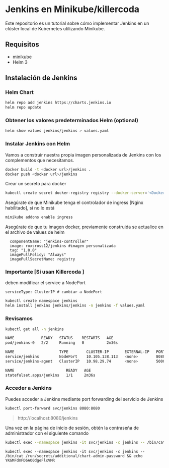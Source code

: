# Jenkins en Minikube/killercoda

Este repositorio es un tutorial sobre cómo implementar Jenkins en un clúster local de Kubernetes utilizando Minikube.

## Requisitos
- minikube
- Helm 3

## Instalación de Jenkins


### Helm Chart

```sh
helm repo add jenkins https://charts.jenkins.io
helm repo update
```

### Obtener los valores predeterminados Helm (optional)

```sh
helm show values jenkins/jenkins > values.yaml
```

### Instalar Jenkins con Helm
 
Vamos a construir nuestra propia imagen personalizada de Jenkins con los complementos que necesitamos.


```sh
docker build -t <docker url>/jenkins .
docker push <docker url>/jenkins
```
Crear un secreto para docker

```sh
kubectl create secret docker-registry registry --docker-server='<Docker registry URL here>' --docker-username='<docker registry username>' --docker-password='<password here>' --docker-email='<docker registry email>'
```

Asegúrate de que Minikube tenga el controlador de ingress [Nginx habilitado], si no lo está

```sh
minikube addons enable ingress
```

Asegúrate de que tu imagen docker, previamente construida se actualice en el archivo de values de helm

```
  componentName: "jenkins-controller"
  image: roxsross12/jenkins #imagen personalizada
  tag: "1.0.0"
  imagePullPolicy: "Always"
  imagePullSecretName: registry
```
### Importante [Si usan Killercoda ]

deben modificar el service a NodePort

```
serviceType: ClusterIP # cambiar a NodePort
```

```sh
kubectl create namespace jenkins
helm install jenkins jenkins/jenkins -n jenkins -f values.yaml
```

### Revisamos 

```sh
kubectl get all -n jenkins

NAME            READY   STATUS    RESTARTS   AGE
pod/jenkins-0   2/2     Running   0          2m36s

NAME                    TYPE        CLUSTER-IP       EXTERNAL-IP   PORT(S)          AGE
service/jenkins         NodePort    10.105.138.113   <none>        8080:30660/TCP   2m36s
service/jenkins-agent   ClusterIP   10.98.29.74      <none>        50000/TCP        2m36s

NAME                       READY   AGE
statefulset.apps/jenkins   1/1     2m36s

```

### Acceder a Jenkins

Puedes acceder a Jenkins mediante port forwarding del servicio de Jenkins

```sh
kubectl port-forward svc/jenkins 8080:8080
```
>http://localhost:8080/jenkins


Una vez en la página de inicio de sesión, obtén la contraseña de administrador con el siguiente comando

```sh
kubectl exec --namespace jenkins -it svc/jenkins -c jenkins -- /bin/cat /run/secrets/additional/chart-admin-password && echo
```
```
kubectl exec --namespace jenkins -it svc/jenkins -c jenkins -- /bin/cat /run/secrets/additional/chart-admin-password && echo
YKGMFdmFD6AO0dgeFlxVMR

```
